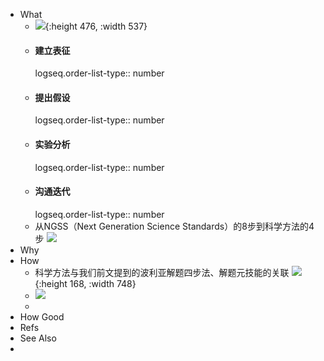 - What
	- ![](http://wechatapppro-1252524126.cdn.xiaoeknow.com/appDlhUKBqJ1468/image/default/cv4XRKS17131664435j.png?imageView2/2/q/80%7CimageMogr2/ignore-error/1){:height 476, :width 537}
	- #### 建立表征
	  logseq.order-list-type:: number
	- #### 提出假设
	  logseq.order-list-type:: number
	- #### 实验分析
	  logseq.order-list-type:: number
	- #### 沟通迭代
	  logseq.order-list-type:: number
	- 从NGSS（Next Generation Science Standards）的8步到科学方法的4步
	  ![](http://wechatapppro-1252524126.cdn.xiaoeknow.com/appDlhUKBqJ1468/image/default/cxyG3sc1713166443XW.png?imageView2/2/q/80%7CimageMogr2/ignore-error/1)
- Why
- How
	- 科学方法与我们前文提到的波利亚解题四步法、解题元技能的关联
	  ![](http://wechatapppro-1252524126.cdn.xiaoeknow.com/appDlhUKBqJ1468/image/default/c9UHs9O1713166444Dy.png?imageView2/2/q/80%7CimageMogr2/ignore-error/1){:height 168, :width 748}
	- ![](http://wechatapppro-1252524126.cdn.xiaoeknow.com/appDlhUKBqJ1468/image/default/cKBX17f1713166444PN.jpg?imageView2/2/q/80%7CimageMogr2/ignore-error/1)
	-
- How Good
- Refs
- See Also
-